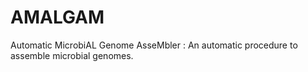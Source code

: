 # AMALGAM
Automatic MicrobiAL Genome AsseMbler : An automatic procedure to assemble microbial genomes.
